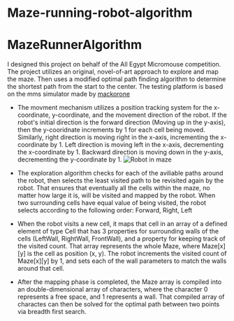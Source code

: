 # Maze-running-robot-algorithm
# MazeRunnerAlgorithm
I designed this project on behalf of the All Egypt Micromouse competition. The project utilizes an original, novel-of-art approach to explore and map the maze. Then uses a modified  optimal path finding algorithm to determine the shortest path from the start to the center. The testing platform is based on the mms simulator made by [mackorone](https://github.com/mackorone/mms)

* The movment mechanism utilizes a position tracking system for the x-coordinate, y-coordinate, and the movement direction of the robot. If the robot's initial direction is the forward direction (Moving up in the y-axis), then the y-cooridnate increments by 1 for each cell being moved. Similarly, right direction is moving right in the x-axis, incrementing the x-coordinate by 1. Left direction is moving left in the x-axis, decrementing the x-coordinate by 1. Backward direction is moving down in the y-axis, decrementing the y-coordinate by 1.
![Robot in maze](https://user-images.githubusercontent.com/61621248/210372088-ae1e7440-6bb2-47c9-a721-21a39fdcaa5b.png)

* The exploration algorithm checks for each of the aviliable paths around the robot, then selects the least visited path to be revisited again by the robot. That ensures that eventually all the cells within the maze, no matter how large it is, will be visited and mapped by the robot. When two surrounding cells have equal value of being visited, the robot selects according to the following order: Forward, Right, Left

* When the robot visits a new cell, it maps that cell in an array of a defined element of type Cell that has 3 properties for surrounding walls of the cells (LeftWall, RightWall, FrontWall), and a property for keeping track of the visited count. That array represents the whole Maze, where Maze[x][y] is the cell as position (x, y). The robot increments the visited count of Maze[x][y] by 1, and sets each of the wall parameters to match the walls around that cell.

* After the mapping phase is completed, the Maze array is compiled into an double-dimensional array of characters, where the character 0 represents a free space, and 1 represents a wall. That compiled array of charactes can then be solved for the optimal path between two points via breadth first search. 
